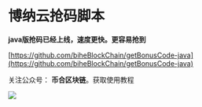 # 博纳云抢码脚本


**java版抢码已经上线，速度更快。更容易抢到**

[https://github.com/biheBlockChain/getBonusCode-java](https://github.com/biheBlockChain/getBonusCode-java)


关注公众号： **币合区块链**。获取使用教程



![](https://mp.weixin.qq.com/mp/qrcode?scene=10000004&size=102&__biz=MzUyNzYzOTE1Mg==&mid=2247483718&idx=1&sn=39dbf5a7df237b6f5e87e8c555c85273&send_time=)
